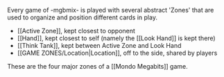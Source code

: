 Every game of -mgbmix- is played with several abstract 'Zones' that are used to organize and position different cards in play.

- [[Active Zone]], kept closest to opponent
- [[Hand]], kept closest to self (namely the [[Look Hand]] is kept there)
- [[Think Tank]], kept between Active Zone and Look Hand
- [[GAME ZONES/Location|Location]], off to the side, shared by players

These are the four major zones of a [[Mondo Megabits]] game. 